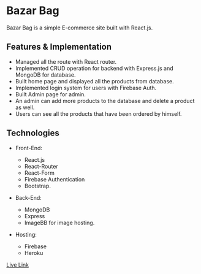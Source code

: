 # Bazar Bag

Bazar Bag is a simple E-commerce site built with React.js. 

## Features & Implementation

* Managed all the route with React router.
* Implemented CRUD operation for backend with Express.js and MongoDB for database.
* Built home page and displayed all the products from database.
* Implemented login system for users with Firebase Auth.
* Built Admin page for admin.
* An admin can add more products to the database and delete a product as well.
* Users can see all the products that have been ordered by himself.

## Technologies

- Front-End:
  - React.js
  - React-Router
  - React-Form
  - Firebase Authentication
  - Bootstrap.

- Back-End:
  - MongoDB
  - Express
  - ImageBB for image hosting.
 
- Hosting: 
  - Firebase
  - Heroku


[Live Link](https://bazar-bag.web.app/)
